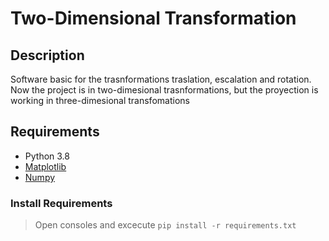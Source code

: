 # Two-Dimensional Transformation
## Description
Software basic for the trasnformations traslation, escalation and rotation. Now the project is in two-dimesional trasnformations, but the proyection is working in three-dimesional transfomations

## Requirements
- Python 3.8
- [Matplotlib](https://matplotlib.org/)
- [Numpy](https://numpy.org/)

### Install Requirements
> Open consoles and excecute `pip install -r requirements.txt`
